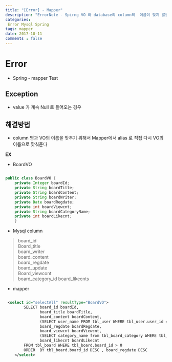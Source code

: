 ```yaml
---
title: "[Error] - Mapper"
description: "ErrorNote - Spirng VO 와 database의 column의  이름이 맞지 않을때,"
categories: 
 Error Mysql Spring 
tags: mapper 
date: 2017-10-11 
comments : false
---
```


# Error 

* Spring - mapper Test

## Exception

* value 가 계속 Null 로 들어오는 경우


## 해결방법

* column 명과 VO의 이름을 맞추기 위해서 Mapper에서 alias 로 직접 다시 VO의 이름으로 맞춰준다

**EX**


* BoardVO

```java

public class BoardVO {
    private Integer boardId;
    private String boardTitle;
    private String boardContent;
    private String boardWriter;
    private Date boardRegdate;
    private int boardViewcnt;
    private String boardCategoryName;
    private int boardLikecnt;
    }


``` 

* Mysql column

>  board_id         
  Board_title      
  board_writer     
  board_content    
  board_regdate    
  board_update     
  Board_viewcont   
  board_category_id
  board_likecnts   


* mapper
    

```xml

 <select id="selectAll" resultType="BoardVO">
        SELECT board_id boardId,
               board_title boardTitle,
               board_content boardContent,
               (SELECT user_name FROM tbl_user WHERE tbl_user.user_id = tbl_board.board_writer) boardWriter,
               board_regdate boardRegdate,
               board_viewcnt boardViewcnt,
               (SELECT category_name from tbl_board_category WHERE tbl_board_category.category_id = tbl_board.board_category_id) boardCategoryName,
               board_likecnt boardLikecnt
        FROM tbl_board WHERE tbl_board.board_id > 0
        ORDER  BY tbl_board.board_id DESC , board_regdate DESC
    </select>

```
